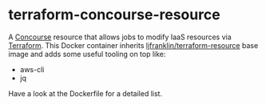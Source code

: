 # terraform-concourse-resource

A [Concourse](http://concourse.ci/) resource that allows jobs to modify IaaS resources via [Terraform](https://www.terraform.io/). This Docker container inherits [ljfranklin/terraform-resource](https://github.com/ljfranklin/terraform-resource/blob/master/docker-prod/Dockerfile) base image and adds some useful tooling on top like:

* aws-cli
* jq

Have a look at the Dockerfile for a detailed list.

